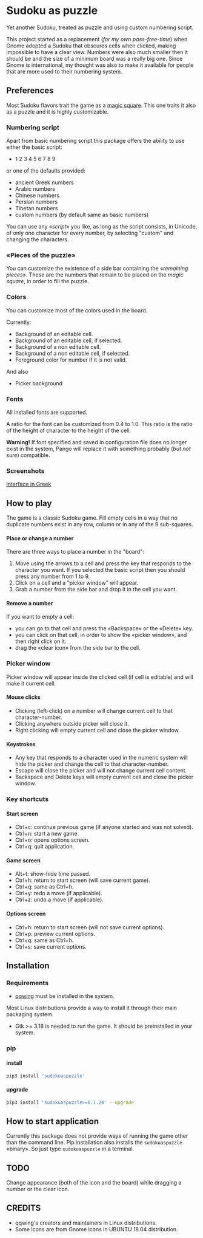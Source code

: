 # Sudoku as puzzle

Yet another Sudoku, treated as puzzle and using custom numbering script.

This project started as a replacement (*for my own pass-free-time*)
when Gnome adopted a Sudoku that obscures cells when clicked,
making impossible to have a clear view. Numbers were also much smaller then it
should be and the size of a minimum board was a really big one.
Since Gnome is international, my thought was also to make it available
for people that are more used to their numbering system.

## Preferences

Most Sudoku flavors trait the game as a 
[magic square](https://en.wikipedia.org/wiki/Magic_square).
This one traits it also as a puzzle and it is highly customizable.

### Numbering script

Apart from basic numbering script this package offers the ability to use either
the basic script:
* 1 2 3 4 5 6 7 8 9

or one of the defaults provided:

* ancient Greek numbers
* Arabic numbers
* Chinese numbers
* Persian numbers
* Tibetan numbers
* custom numbers (by default same as basic numbers)

You can use any «*script*» you like, as long as the script consists, in Unicode,
of only one character for every number, by selecting "custom" and changing
the characters.

### «Pieces of the puzzle»

You can customize the existence of a side bar containing
the «*remaining pieces*». These are the numbers that remain to be placed
on the *magic square*, in order to fill the puzzle.

### Colors

You can customize most of the colors used in the board.

Currently:
* Background of an editable cell.
* Background of an editable cell, if selected.
* Background of a non editable cell.
* Background of a non editable cell, if selected.
* Foreground color for number if it is not valid.

And also
* Picker background

### Fonts

All installed fonts are supported.

A ratio for the font can be customized from 0.4 to 1.0. This ratio is the ratio
of the height of character to the height of the cell.

**Warning!** If font specified and saved in configuration file does no longer
exist in the system, Pango will replace it with something probably
(*but not sure*) compatible.

### Screenshots

[Interface in Greek](https://gnu.kekbay.gr/sudokuaspuzzle/versions/)

## How to play
The game is a classic Sudoku game. Fill empty cells in a way that no duplicate
numbers exist in any row, column or in any of the 9 sub-squares.

#### Place or change a number
There are three ways to place a number in the "board":
1. Move using the arrows to a cell and press the key that responds to the
character you want. If you selected the basic script then you should press
any number from 1 to 9.
2. Click on a cell and a "picker window" will appear.
3. Grab a number from the side bar and drop it in the cell you want.

#### Remove a number
If you want to empty a cell:
- you can go to that cell and press the «Backspace» or the «Delete» key.
- you can click on that cell, in order to show the «picker window»,
and then right click on it.
- drag the «clear icon» from the side bar to the cell.

### Picker window
Picker window will appear inside the clicked cell (if cell is editable)
and will make it current cell. 

#### Mouse clicks
- Clicking (left-click) on a number will change current cell
to that character-number.
- Clicking anywhere outside picker will close it.
- Right clicking will empty current cell and close the picker window.

#### Keystrokes
- Any key that responds to a character used in the numeric system
will hide the picker and change the cell to that character-number.
- Escape will close the picker and will not change current cell content.
- Backspace and Delete keys will empty current cell and close the picker window.

### Key shortcuts
#### Start screen
- Ctrl+c: continue previous game (if anyone started and was not solved).
- Ctrl+n: start a new game.
- Ctrl+o: opens options screen.
- Ctrl+q: quit application.

#### Game screen
- Alt+t: show-hide time passed.
- Ctrl+h: return to start screen (will save current game).
- Ctrl+q: same as Ctrl+h.
- Ctrl+y: redo a move (if applicable).
- Ctrl+z: undo a move (if applicable).

#### Options screen
- Ctrl+h: return to start screen (will not save current options).
- Ctrl+p: preview current options.
- Ctrl+q: same as Ctrl+h.
- Ctrl+s: save current options.

## Installation
### Requirements
- [qqwing](https://github.com/stephenostermiller/qqwing) must be installed
in the system.

Most Linux distributions provide a way to install it through their
main packaging system.

- Gtk >= 3.18 is needed to run the game. It should be preinstalled
in your system.

### pip
#### install
```sh
pip3 install 'sudokuaspuzzle'
```
#### upgrade
```sh
pip3 install 'sudokuaspuzzle>=0.1.24' --upgrade
```

## How to start application
Currently this package does not provide ways of running the game other
than the command line. Pip installation also installs the `sudokuaspuzzle`
«binary». So just type  `sudokuaspuzzle` in a terminal.

## TODO
Change appearance (both of the icon and the board) while dragging
a number or the clear icon.

## CREDITS
* qqwing's creators and maintainers in Linux distributions.
* Some icons are from Gnome icons in UBUNTU 18.04 distribution.
